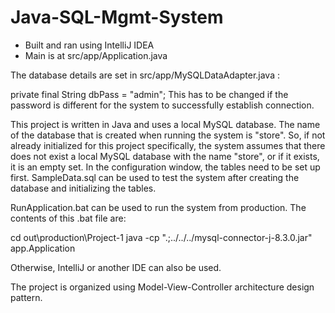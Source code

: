 # Java-SQL-Mgmt-System
- Built and ran using IntelliJ IDEA
- Main is at src/app/Application.java

The database details are set in src/app/MySQLDataAdapter.java :

private final String dbPass = "admin";
This has to be changed if the password is different for the system to
successfully establish connection.

This project is written in Java and uses a local MySQL database.
The name of the database that is created when running the system is
"store". So, if not already initialized for this project specifically, 
the system assumes that there does not exist a local MySQL
database with the name "store", or if it exists, it is an empty set.
In the configuration window, the tables need to be set up first. SampleData.sql
can be used to test the system after creating the database and initializing the
tables.

RunApplication.bat can be used to run the system from production. The contents
of this .bat file are:

cd out\production\Project-1
java -cp ".;../../../mysql-connector-j-8.3.0.jar" app.Application

Otherwise, IntelliJ or another IDE can also be used.

The project is organized using Model-View-Controller architecture design pattern.
